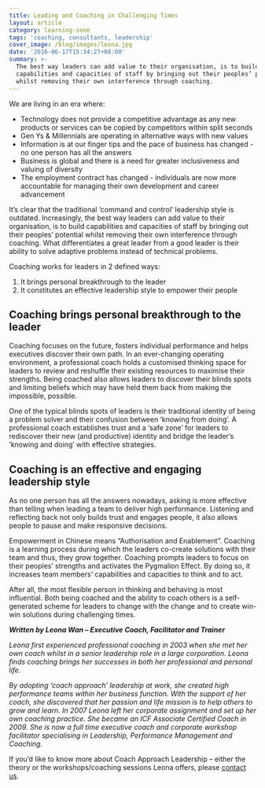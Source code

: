 ```yaml
---
title: Leading and Coaching in Challenging Times
layout: article
category: learning-zone
tags: 'coaching, consultants, leadership'
cover_image: /blog/images/leona.jpg
date: '2016-06-17T15:34:27+08:00'
summary: >-
  The best way leaders can add value to their organisation, is to build
  capabilities and capacities of staff by bringing out their peoples’ potential
  whilst removing their own interference through coaching.
---
```

We are living in an era where:

* Technology does not provide a competitive advantage as any new products or services can be copied by competitors within split seconds
* Gen Ys & Millennials are operating in alternative ways with new values
* Information is at our finger tips and the pace of business has changed - no one person has all the answers
* Business is global and there is a need for greater inclusiveness and valuing of diversity
* The employment contract has changed - individuals are now more accountable for managing their own development and career advancement

It’s clear that the traditional ‘command and control’ leadership style is outdated. Increasingly, the best way leaders can add value to their organisation, is to build capabilities and capacities of staff by bringing out their peoples’ potential whilst removing their own interference through coaching. What differentiates a great leader from a good leader is their ability to solve adaptive problems instead of technical problems.

Coaching works for leaders in 2 defined ways:

1. It brings personal breakthrough to the leader
2. It constitutes an effective leadership style to empower their people

## Coaching brings personal breakthrough to the leader

Coaching focuses on the future, fosters individual performance and helps executives discover their own path. In an ever-changing operating environment, a professional coach holds a customised thinking space for leaders to review and reshuffle their existing resources to maximise their strengths. Being coached also allows leaders to discover their blinds spots and limiting beliefs which may have held them back from making the impossible, possible.

One of the typical blinds spots of leaders is their traditional identity of being a problem solver and their confusion between ‘knowing from doing’. A professional coach establishes trust and a ‘safe zone’ for leaders to rediscover their new (and productive) identity and bridge the leader’s ‘knowing and doing’ with effective strategies.

## Coaching is an effective and engaging leadership style

As no one person has all the answers nowadays, asking is more effective than telling when leading a team to deliver high performance. Listening and reflecting back not only builds trust and engages people, it also allows people to pause and make responsive decisions.

Empowerment in Chinese means “Authorisation and Enablement”. Coaching is a learning process during which the leaders co-create solutions with their team and thus, they grow together. Coaching prompts leaders to focus on their peoples’ strengths and activates the Pygmalion Effect. By doing so, it increases team members’ capabilities and capacities to think and to act.

After all, the most flexible person in thinking and behaving is most influential. Both being coached and the ability to coach others is a self-generated scheme for leaders to change with the change and to create win-win solutions during challenging times.

**_Written by Leona Wan – Executive Coach, Facilitator and Trainer_**

_Leona first experienced professional coaching in 2003 when she met her own coach whilst in a senior leadership role in a large corporation. Leona finds coaching brings her successes in both her professional and personal life._

_By adopting ‘coach approach’ leadership at work, she created high performance teams within her business function. With the support of her coach, she discovered that her passion and life mission is to help others to grow and learn. In 2007 Leona left her corporate assignment and set up her own coaching practice. She became an ICF Associate Certified Coach in 2009. She is now a full time executive coach and corporate workshop facilitator specialising in Leadership, Performance Management and Coaching._

If you’d like to know more about Coach Approach Leadership – either the theory or the workshops/coaching sessions Leona offers, please [contact us](mailto:training@blackdog-consultants.com).
